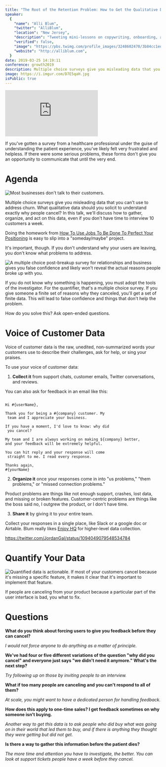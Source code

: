 ```yaml
---
title: "The Root of the Retention Problem: How to Get the Qualitative Data You Need to Understand and Stop Churn"
speaker:
  {
    "name": "Alli Blum",
    "twitter": "AlliBlum",
    "location": "New Jersey",
    "description": "Tweeting mini-lessons on copywriting, onboarding, and customer research. Free onboarding intro course here: https://alliblum.com/onboarding-intro-course/",
    "verified": false,
    "image": "https://pbs.twimg.com/profile_images/3248602470/3b84cc1ed8c30e766002a79b5e907ad6.jpeg",
    "website": "http://alliblum.com",
  }
date: 2019-03-25 14:19:11
conference: growth2019
description: Multiple choice surveys give you misleading data that you can't use to address churn. What qualitative data should you solicit to understand exactly why people cancel?
image: https://i.imgur.com/D7E5qaH.jpg
isPublic: true
---
```


<div class="iframe-wrapper"><iframe class="responsive-iframe" src="https://www.facebook.com/plugins/video.php?href=https%3A%2F%2Fwww.facebook.com%2Fcgenco%2Fvideos%2F10156553131869221%2F&show_text=0&width=560" scrolling="no" frameborder="0" allowTransparency="true" allowFullScreen="true" ></iframe></div>

If you've gotten a survey from a healthcare professional under the guise of understanding the patient experience, you've likely felt very frustrated and helpless. If there were some serious problems, these forms don't give you an opportunity to communicate that until the very end.

# Agenda

![Most businesses don't talk to their customers.](https://i.imgur.com/4dIbIAS.png)

Multiple choice surveys give you misleading data that you can't use to address churn. What qualitative data should you solicit to understand exactly why people cancel? In this talk, we'll discuss how to gather, organize, and act on this data, even if you don't have time to interview 10 customers a week.

Doing the homework from [How To Use Jobs To Be Done To Perfect Your Positioning](https://microconf.gen.co/claire-suellentrop/) is easy to slip into a "someday/maybe" project.

It's important, though. If you don't understand why your users are leaving, you don't know what problems to address.

![A multiple choice post-breakup survey for relationships and business gives you false confidence and likely won't reveal the actual reasons people broke up with you.](https://i.imgur.com/gvwQQeQ.png)

If you do not know why something is happening, you must adopt the tools of the investigator. For the quantifier, that's a multiple choice survey. If you give someone a finite set of reasons why they canceled, you'll get a set of finite data. This will lead to false confidence and things that don't help the problem.

How do you solve this? Ask open-ended questions.

# Voice of Customer Data

Voice of customer data is the raw, unedited, non-summarized words your customers use to describe their challenges, ask for help, or sing your praises.

To use your voice of customer data:

1. **Collect it** from support chats, customer emails, Twitter conversations, and reviews.

You can also ask for feedback in an email like this:

```Subject: One last question before you go

Hi #{userName},

Thank you for being a #{company} customer. My
 team and I appreciate your business.

If you have a moment, I'd love to know: why did
 you cancel?

My team and I are always working on making ${company} better,
and your feedback will be extremely helpful.

You can hit reply and your response will come
 straight to me. I read every response.

Thanks again,
#{yourName}
```

2. **Organize it** once your responses come in into "us problems," "them problems," or "missed connection problems."

Product problems are things like not enough support, crashes, lost data, and missing or broken features. Customer-centric problems are things like the boss said no, I outgrew the product, or I don't have time.

<!-- A missed value problem is something like  -->

3. **Share it** by giving it to your entire team.

Collect your responses in a single place, like Slack or a google doc or Airtable. Blum really likes [Enjoy HQ](https://getenjoyhq.com/) for higher-level data collection.

https://twitter.com/JordanGal/status/1094049079548534784

# Quantify Your Data

![Quantified data is actionable. If most of your customers cancel because it's missing a specific feature, it makes it clear that it's important to implement that feature.](https://i.imgur.com/2OQy74v.png)

If people are canceling from your product because a particular part of the user interface is bad, you what to fix.

# Questions

**What do you think about forcing users to give you feedback before they can cancel?**

_I would not force anyone to do anything as a matter of principle._

**We've had four or five different variations of the question "why did you cancel" and everyone just says "we didn't need it anymore." What's the next step?**

_Try following up on those by inviting people to an interview._

**What if too many people are canceling and you can't respond to all of them?**

_At scale, you might want to have a dedicated person for handling feedback._

**How does this apply to one-time sales? I get feedback sometimes on why someone isn't buying.**

_Another way to get this data is to ask people who did buy what was going on in their world that led them to buy, and if there is anything they thought they were getting but did not get._

**Is there a way to gather this information before the patient dies?**

_The more time and attention you have to investigate, the better. You can look at support tickets people have a week before they cancel._
